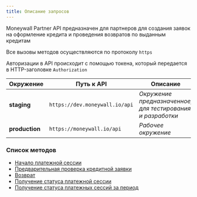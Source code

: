 ```yaml
---
title: Описание запросов
---
```

Moneywall Partner API предназначен для партнеров для создания заявок на оформление кредита и проведения возвратов по выданным кредитам

Все вызовы методов осуществляются по протоколу `https`

Авторизации в API происходит с помощью токена, который передается в HTTP-заголовке `Authorization`

| Окружение | Путь к API     | Описание |
| -----------| ----------------| ----------|
| **staging**    | `https://dev.moneywall.io/api` | _Окружение предназначенное, для тестирования и разработки_ |
| **production** | `https://moneywall.io/api`     | _Рабочее окружение_ |

### Список методов
* [Начало платежной сессии](method_descriptions/payments/init)
* [Предварительная проверка кредитной заявки](method_desciprtions/credit_applications/validate)
* [Возврат](method_descriptions/payments/refund)
* [Получение статуса платежной сессии](method_descriptions/payments/state)
* [Получение статуса платежных сессий за период](method_descriptions/payments/states)
